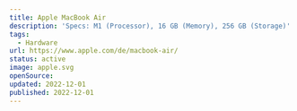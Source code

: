 ```yaml
---
title: Apple MacBook Air
description: 'Specs: M1 (Processor), 16 GB (Memory), 256 GB (Storage)'
tags:
  - Hardware
url: https://www.apple.com/de/macbook-air/
status: active
image: apple.svg
openSource:
updated: 2022-12-01
published: 2022-12-01
---
```

